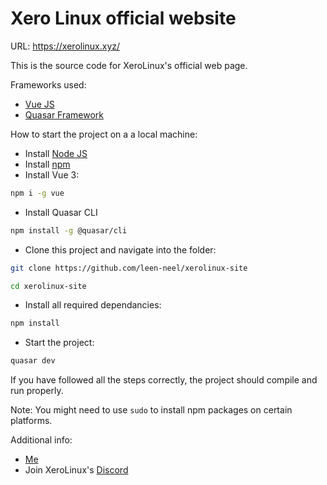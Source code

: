 # Xero Linux official website

URL: https://xerolinux.xyz/

This is the source code for XeroLinux's official web page.

Frameworks used:

- [Vue JS](https://vuejs.org/)
- [Quasar Framework](http://quasar.dev/)

How to start the project on a a local machine:

- Install [Node JS](https://nodejs.org/en/download/)
- Install [npm](https://docs.npmjs.com/downloading-and-installing-node-js-and-npm/)
- Install Vue 3:

```bash
npm i -g vue
```

- Install Quasar CLI

```bash
npm install -g @quasar/cli
```

- Clone this project and navigate into the folder:

```bash
git clone https://github.com/leen-neel/xerolinux-site

cd xerolinux-site
```

- Install all required dependancies:

```bash
npm install
```

- Start the project:

```bash
quasar dev
```

If you have followed all the steps correctly, the project should compile and run properly.

Note: You might need to use `sudo` to install npm packages on certain platforms.

Additional info:

- [Me](https://and249.codes/)
- Join XeroLinux's [Discord](https://discord.gg/Xg6T78ahtK)
